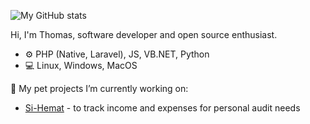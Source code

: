 

![My GitHub stats](https://github-readme-stats.vercel.app/api?username=thomrib)

Hi, I'm Thomas, software developer and open source enthusiast.

* ⚙️ PHP (Native, Laravel), JS, VB.NET, Python
* 💻 Linux, Windows, MacOS

🔭 My pet projects I’m currently working on:
* [Si-Hemat](https://github.com/thomrib/Si-Hemat) - to track income and expenses for personal audit needs
